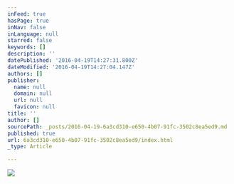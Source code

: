 ```yaml
---
inFeed: true
hasPage: true
inNav: false
inLanguage: null
starred: false
keywords: []
description: ''
datePublished: '2016-04-19T14:27:31.800Z'
dateModified: '2016-04-19T14:27:04.147Z'
authors: []
publisher:
  name: null
  domain: null
  url: null
  favicon: null
title: ''
author: []
sourcePath: _posts/2016-04-19-6a3cd310-e650-4b07-91fc-3502c8ea5ed9.md
published: true
url: 6a3cd310-e650-4b07-91fc-3502c8ea5ed9/index.html
_type: Article

---
```

![](https://the-grid-user-content.s3-us-west-2.amazonaws.com/9a8ea9ba-d5bf-43d1-8553-a7c023640ebb.jpg)